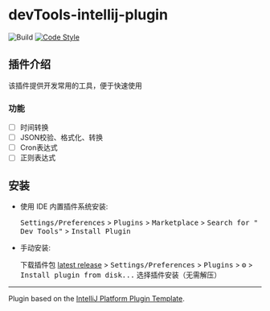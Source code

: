 # devTools-intellij-plugin

![Build](https://github.com/motui/meican-intellij-plugin/workflows/Build/badge.svg)
[![Code Style](https://img.shields.io/badge/code%20style-%E2%9D%A4-FF4081.svg)](https://github.com/motui/devTools-intellij-plugin)

## 插件介绍
<!-- Plugin description -->
<!-- Plugin description end -->
该插件提供开发常用的工具，便于快速使用

### 功能
- [ ] 时间转换
- [ ] JSON校验、格式化、转换
- [ ] Cron表达式
- [ ] 正则表达式

## 安装
- 使用 IDE 内置插件系统安装:

  <kbd>Settings/Preferences</kbd> > <kbd>Plugins</kbd> > <kbd>Marketplace</kbd> > <kbd>Search for "
  Dev Tools"</kbd> >
  <kbd>Install Plugin</kbd>
- 手动安装:

  下载插件包 [latest release](https://github.com/motui/devTools-intellij-plugin/releases/latest) >
  <kbd>Settings/Preferences</kbd> > <kbd>Plugins</kbd> > <kbd>⚙️</kbd> > <kbd>Install plugin from disk...</kbd>
  选择插件安装（无需解压）

---
Plugin based on the [IntelliJ Platform Plugin Template][template].

[template]: https://github.com/JetBrains/intellij-platform-plugin-template
